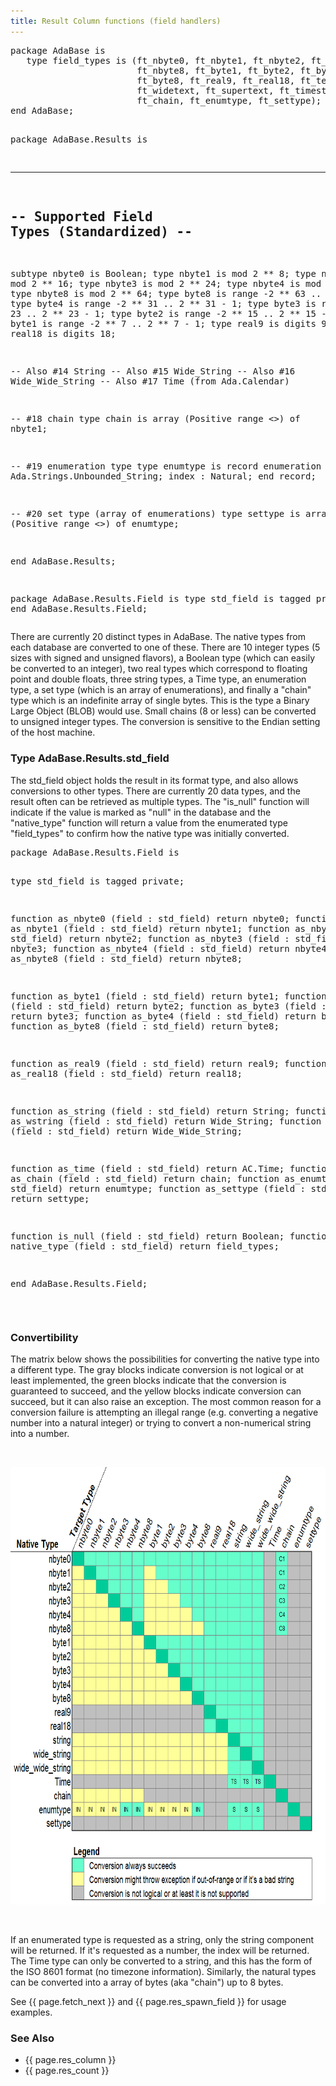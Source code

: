 ```yaml
---
title: Result Column functions (field handlers)
---
```


<div class="leftside">
<pre class="code">
package AdaBase is
   type field_types is (ft_nbyte0, ft_nbyte1, ft_nbyte2, ft_nbyte3, ft_nbyte4,
                        ft_nbyte8, ft_byte1, ft_byte2, ft_byte3, ft_byte4,
                        ft_byte8, ft_real9, ft_real18, ft_textual,
                        ft_widetext, ft_supertext, ft_timestamp,
                        ft_chain, ft_enumtype, ft_settype);
end AdaBase;

package AdaBase.Results is

   -------------------------------------------
   --  Supported Field Types (Standardized) --
   -------------------------------------------

   subtype nbyte0 is Boolean;
   type nbyte1 is mod 2 ** 8;
   type nbyte2 is mod 2 ** 16;
   type nbyte3 is mod 2 ** 24;
   type nbyte4 is mod 2 ** 32;
   type nbyte8 is mod 2 ** 64;
   type byte8  is range -2 ** 63 .. 2 ** 63 - 1;
   type byte4  is range -2 ** 31 .. 2 ** 31 - 1;
   type byte3  is range -2 ** 23 .. 2 ** 23 - 1;
   type byte2  is range -2 ** 15 .. 2 ** 15 - 1;
   type byte1  is range -2 **  7 .. 2 **  7 - 1;
   type real9  is digits 9;
   type real18 is digits 18;

   --  Also #14 String 
   --  Also #15 Wide_String
   --  Also #16 Wide_Wide_String
   --  Also #17 Time (from Ada.Calendar)

   --  #18 chain
   type chain is array (Positive range <>) of nbyte1;

   --  #19 enumeration type
   type enumtype is record
      enumeration : Ada.Strings.Unbounded_String;
      index       : Natural;
   end record;

   --  #20 set type (array of enumerations)
   type settype is array (Positive range <>) of enumtype;

end AdaBase.Results;

package AdaBase.Results.Field is
   type std_field is tagged private;
end AdaBase.Results.Field;
</pre>
<p>
There are currently 20 distinct types in AdaBase.  The native types from each
database are converted to one of these.  There are 10 integer types (5 sizes
with signed and unsigned flavors), a Boolean type (which can easily be
converted to an integer), two real types which correspond to floating point
and double floats, three string types, a Time type, an enumeration type, a set
type (which is an array of enumerations), and finally a "chain" type which is
an indefinite array of single bytes.  This is the type a Binary Large Object
(BLOB) would use.  Small chains (8 or less) can be converted to unsigned
integer types.  The conversion is sensitive to the Endian setting of the host
machine.
</p>

<h3>Type AdaBase.Results.std_field</h3>
<p>
The std_field object holds the result in its format type, and also allows
conversions to other types.  There are currently 20 data types, and the result
often can be retrieved as multiple types.  The "is_null" function will
indicate if the value is marked as "null" in the database and the
"native_type" function will return a value from the enumerated type
"field_types" to confirm how the native type was initially converted.
</p>
<pre class="code">
package AdaBase.Results.Field is

   type std_field is tagged private;

   function as_nbyte0   (field : std_field) return nbyte0;
   function as_nbyte1   (field : std_field) return nbyte1;
   function as_nbyte2   (field : std_field) return nbyte2;
   function as_nbyte3   (field : std_field) return nbyte3;
   function as_nbyte4   (field : std_field) return nbyte4;
   function as_nbyte8   (field : std_field) return nbyte8;

   function as_byte1    (field : std_field) return byte1;
   function as_byte2    (field : std_field) return byte2;
   function as_byte3    (field : std_field) return byte3;
   function as_byte4    (field : std_field) return byte4;
   function as_byte8    (field : std_field) return byte8;

   function as_real9    (field : std_field) return real9;
   function as_real18   (field : std_field) return real18;

   function as_string   (field : std_field) return String;
   function as_wstring  (field : std_field) return Wide_String;
   function as_wwstring (field : std_field) return Wide_Wide_String;

   function as_time     (field : std_field) return AC.Time;
   function as_chain    (field : std_field) return chain;
   function as_enumtype (field : std_field) return enumtype;
   function as_settype  (field : std_field) return settype;

   function is_null     (field : std_field) return Boolean;
   function native_type (field : std_field) return field_types;

end AdaBase.Results.Field;
</pre>
<br/>
<h3>Convertibility</h3>
<p>
The matrix below shows the possibilities for converting the native type into a
different type.  The gray blocks indicate conversion is not logical or at least
implemented, the green blocks indicate that the conversion is guaranteed to
succeed, and the yellow blocks indicate conversion can succeed, but it can also
raise an exception.  The most common reason for a conversion failure is
attempting an illegal range (e.g. converting a negative number into a natural
integer) or trying to convert a non-numerical string into a number.
</p>
<br/>
<p style="text-align:center">
<img src="img/conversions.gif" height="700" width="680"/>
</p>
<br/>
<p>
If an enumerated type is requested as a string, only the string component will
be returned.  If it's requested as a number, the index will be returned.  The
Time type can only be converted to a string, and this has the form of the
ISO 8601 format (no timezone information).  Similarly, the natural types can
be converted into a array of bytes (aka "chain") up to 8 bytes.
</p>
<p class="caption">See {{ page.fetch_next }} and {{ page.res_spawn_field }}
for usage examples.</p>
</div>
<div class="sidenav">
  <h3>See Also</h3>
  <ul>
    <li>{{ page.res_column }}</li>
    <li>{{ page.res_count }}</li>
  </ul>
</div>
